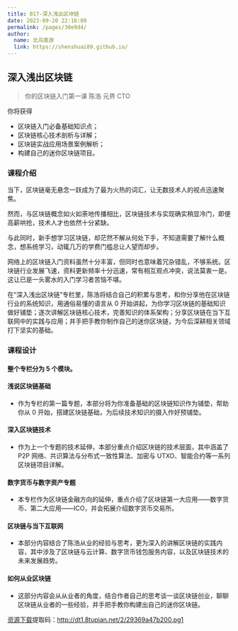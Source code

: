 ```yaml
---
title: 017-深入浅出区块链
date: 2023-09-20 22:16:09
permalink: /pages/30e9d4/
author:
  name: 北鸟南游
  link: https://shenshuai89.github.io/
---
```


## 深入浅出区块链

> 你的区块链入门第一课
> 陈浩 元界 CTO

你将获得

- 区块链入门必备基础知识点；
- 区块链核心技术剖析与详解；
- 区块链实战应用场景案例解析；
- 构建自己的迷你区块链项目。

### 课程介绍

当下，区块链毫无悬念一跃成为了最为火热的词汇，让无数技术人的视点迅速聚焦。

然而，与区块链概念如火如荼地传播相比，区块链技术与实现确实稍显冷门，即便高薪哄抢，技术人才也依然十分紧缺。

与此同时，新手想学习区块链，却茫然不解从何处下手，不知道需要了解什么概念，想系统学习，动辄几万的学费门槛总让人望而却步。

网络上的区块链入门资料虽然十分丰富，但同时也意味着冗杂错乱，不够系统。区块链行业发展飞速，资料更新频率十分迅速，常有相互观点冲突，说法莫衷一是。这让已是一头雾水的入门学习者苦恼不堪。

在“深入浅出区块链”专栏里，陈浩将结合自己的积累与思考，和你分享他在区块链行业的系统知识，用通俗易懂的语言从 0 开始讲起，为你学习区块链的基础知识做好铺垫；逐次讲解区块链核心技术，完善知识的体系架构；分享区块链在当下互联网中的实践与应用；并手把手教你制作自己的迷你区块链，为今后深耕相关领域打下坚实的基础。

### 课程设计

#### 整个专栏分为 5 个模块。

#### 浅说区块链基础

- 作为专栏的第一篇专题，本部分将为你准备基础的区块链知识作为铺垫，帮助你从 0 开始，搭建区块链基础，为后续技术知识的摄入作好预铺垫。

#### 深入区块链技术

- 作为上一个专题的技术延伸，本部分重点介绍区块链的技术层面，其中涵盖了 P2P 网络、共识算法与分布式一致性算法、加密与 UTXO、智能合约等一系列区块链项目详解。

#### 数字货币与数字资产专题

- 本专栏作为区块链金融方向的延伸，重点介绍了区块链第一大应用——数字货币、第二大应用——ICO，并会拓展介绍数字货币交易所。

#### 区块链与当下互联网

- 本部分内容结合了陈浩从业的经验与思考，更为深入的讲解区块链的实践内容，其中涉及了区块链与云计算、数字货币钱包服务内容，以及区块链技术的未来发展趋势。

#### 如何从业区块链

- 这部分内容会从从业者的角度，结合作者自己的思考谈一谈区块链创业，聊聊区块链从业者的一些经验，并手把手教你构建出自己的迷你区块链。

[资源下载](https://pan.baidu.com/s/1orfLfSqjggRgfLdhBhOCiA)提取码：http://dt1.8tupian.net/2/29369a47b200.pg1
